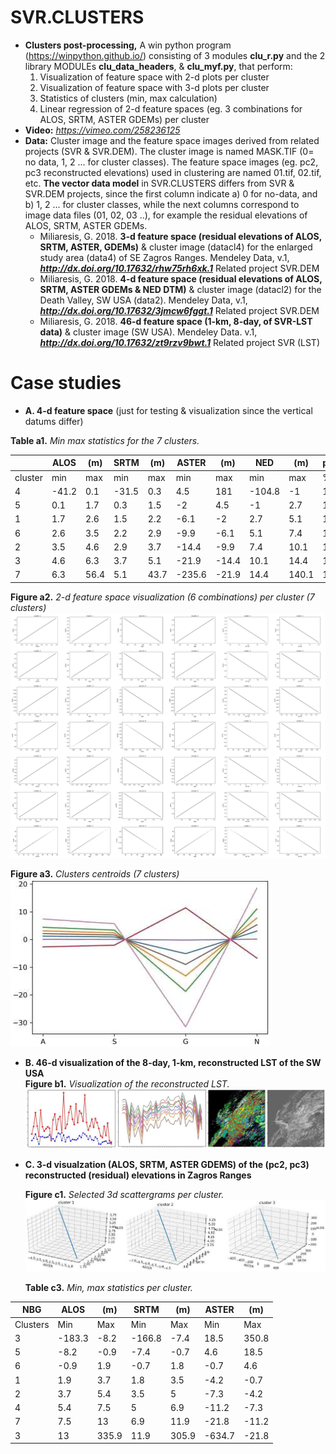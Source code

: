 # SVR.CLUSTERS
* **Clusters post-processing,** A win python program (https://winpython.github.io/) consisting of 3 modules **clu_r.py** and the 2 library MODULEs **clu_data_headers**, & **clu_myf.py**, that perform:
  1. Visualization of feature space with 2-d plots per cluster
  1. Visualization of feature space with 3-d plots per cluster
  1. Statistics of clusters (min, max calculation)
  1. Linear regression of 2-d feature spaces (eg. 3 combinations for ALOS, SRTM, ASTER GDEMs) per cluster
* **Video:** _https://vimeo.com/258236125_
* **Data:** Cluster image and the feature space images derived from related projects (SVR & SVR.DEM). The cluster image is named MASK.TIF (0= no data, 1, 2 ... for cluster classes). The feature space images (eg. pc2, pc3 reconstructed elevations) used in clustering are named 01.tif, 02.tif, etc. **The vector data model** in SVR.CLUSTERS differs from SVR & SVR.DEM projects, since the first column indicate a) 0 for no-data, and b) 1, 2 ... for cluster classes, while the next columns correspond to image data files (01, 02, 03 ..), for example the residual elevations of ALOS, SRTM, ASTER GDEMs.
  * Miliaresis, G. 2018. **3-d feature space (residual elevations of ALOS, SRTM, ASTER, GDEMs)**  & cluster image (datacl4) for the enlarged study area (data4) of SE Zagros Ranges. Mendeley Data, v.1, **_http://dx.doi.org/10.17632/rhw75rh6xk.1_** Related project SVR.DEM
  * Miliaresis, G. 2018. **4-d feature space (residual elevations of ALOS, SRTM, ASTER GDEMs & NED DTM)** & cluster image (datacl2) for the Death Valley, SW USA (data2). Mendeley Data, v.1, **_http://dx.doi.org/10.17632/3jmcw6fggt.1_** Related project SVR.DEM
  * Miliaresis, G. 2018. **46-d feature space (1-km, 8-day, of SVR-LST data)** & cluster image (SW USA). Mendeley Data. v.1,  **_http://dx.doi.org/10.17632/zt9rzv9bwt.1_** Related project SVR (LST)
# Case studies
  * **A. 4-d feature space** (just for testing & visualization since the vertical datums differ)  
  
   **Table a1.** _Min max statistics for the 7 clusters._  
  
  |         	| ALOS  	|   (m)	| SRTM  	|   (m)	| ASTER  	|   (m)  	| NED    	|  (m)   	| percent 	|
  |---------	|-------	|------	|-------	|------	|--------	|-------	|--------	|-------	|---------	|
  | cluster 	| min   	| max  	| min   	| max  	| min    	| max   	| min    	| max   	| %       	|
  | 4       	| -41.2 	| 0.1  	| -31.5 	| 0.3  	| 4.5    	| 181   	| -104.8 	| -1    	| 11.2    	|
  | 5       	| 0.1   	| 1.7  	| 0.3   	| 1.5  	| -2     	| 4.5   	| -1     	| 2.7   	| 15.2    	|
  | 1       	| 1.7   	| 2.6  	| 1.5   	| 2.2  	| -6.1   	| -2    	| 2.7    	| 5.1   	| 16.5    	|
  | 6       	| 2.6   	| 3.5  	| 2.2   	| 2.9  	| -9.9   	| -6.1  	| 5.1    	| 7.4   	| 16.1    	|
  | 2       	| 3.5   	| 4.6  	| 2.9   	| 3.7  	| -14.4  	| -9.9  	| 7.4    	| 10.1  	| 15.3    	|
  | 3       	| 4.6   	| 6.3  	| 3.7   	| 5.1  	| -21.9  	| -14.4 	| 10.1   	| 14.4  	| 15.1    	|
  | 7       	| 6.3   	| 56.4 	| 5.1   	| 43.7 	| -235.6 	| -21.9 	| 14.4   	| 140.1 	| 10.5    	|

   **Figure a2.** _2-d feature space visualization (6 combinations) per cluster (7 clusters)_  
![Example of output images](https://github.com/miliaresis/SVR.CLUSTERS/blob/master/mapping_4db.jpg)  

   **Figure a3.** _Clusters centroids (7 clusters)_  
![Example of output images](https://github.com/miliaresis/SVR.CLUSTERS/blob/master/map_centroids.jpg)  
* **B. 46-d visualization of the 8-day, 1-km, reconstructed LST of the SW USA**  
  **Figure b1.** _Visualization of the reconstructed LST._  
![Example of output images](https://github.com/miliaresis/SVR.CLUSTERS/blob/master/mapping2.jpg)

* **C. 3-d visualzation (ALOS, SRTM, ASTER GDEMS) of the (pc2, pc3) reconstructed (residual) elevations in Zagros Ranges**  
  
  **Figure c1.** _Selected 3d scattergrams per cluster._  
![Example of output images](https://github.com/miliaresis/SVR.CLUSTERS/blob/master/mapping_3d.jpg)

  **Table c3.** _Min, max statistics per cluster._  

| NBG      	| ALOS   	|    (m)	| SRTM   	|   (m)  	| ASTER  	|    (m) 	|
|----------	|--------	|-------	|--------	|-------	|--------	|-------	|
| Clusters 	| Min    	| Max   	| Min    	| Max   	| Min    	| Max   	|
| 3        	| -183.3 	| -8.2  	| -166.8 	| -7.4  	| 18.5   	| 350.8 	|
| 5        	| -8.2   	| -0.9  	| -7.4   	| -0.7  	| 4.6    	| 18.5  	|
| 6        	| -0.9   	| 1.9   	| -0.7   	| 1.8   	| -0.7   	| 4.6   	|
| 1        	| 1.9    	| 3.7   	| 1.8    	| 3.5   	| -4.2   	| -0.7  	|
| 2        	| 3.7    	| 5.4   	| 3.5    	| 5     	| -7.3   	| -4.2  	|
| 4        	| 5.4    	| 7.5   	| 5      	| 6.9   	| -11.2  	| -7.3  	|
| 7        	| 7.5    	| 13    	| 6.9    	| 11.9  	| -21.8  	| -11.2 	|
| 3        	| 13     	| 335.9 	| 11.9   	| 305.9 	| -634.7 	| -21.8 	|

